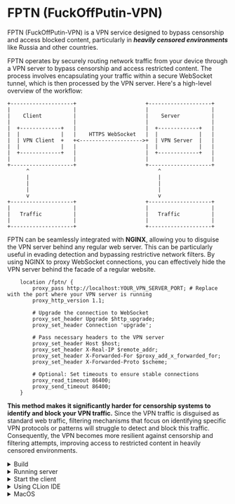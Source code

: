 #  FPTN (FuckOffPutin-VPN)

  
FPTN (FuckOffPutin-VPN) is a VPN service designed to bypass censorship and access blocked content, particularly in ***heavily censored environments*** like Russia and other countries.


FPTN operates by securely routing network traffic from your device through a VPN server to bypass censorship and access restricted content. The process involves encapsulating your traffic within a secure WebSocket tunnel, which is then processed by the VPN server. Here's a high-level overview of the workflow:

```
+--------------------+                      +--------------------+
|                    |                      |                    |
|    Client          |                      |    Server          |
|                    |                      |                    |
|  +-------------+   |                      |  +-------------+   |
|  |             |   |    HTTPS WebSocket   |  |             |   |
|  | VPN Client  +   +<-------------------->+  | VPN Server  |   |
|  |             |   |                      |  |             |   |
|  +-------------+   |                      |  +-------------+   |
|                    |                      |                    |
+--------------------+                      +--------------------+
      ^                                         ^
      |                                         |
      |                                         |
      |                                         |
      v                                         v
+--------------------+                      +--------------------+
|                    |                      |                    |
|   Traffic          |                      |   Traffic          |
|                    |                      |                    |
+--------------------+                      +--------------------+
```

FPTN can be seamlessly integrated with **NGINX**, allowing you to disguise the VPN server behind any regular web server. This can be particularly useful in evading detection and bypassing restrictive network filters. By using NGINX to proxy WebSocket connections, you can effectively hide the VPN server behind the facade of a regular website.


```
    location /fptn/ {
        proxy_pass http://localhost:YOUR_VPN_SERVER_PORT; # Replace with the port where your VPN server is running
        proxy_http_version 1.1;

        # Upgrade the connection to WebSocket
        proxy_set_header Upgrade $http_upgrade;
        proxy_set_header Connection 'upgrade';

        # Pass necessary headers to the VPN server
        proxy_set_header Host $host;
        proxy_set_header X-Real-IP $remote_addr;
        proxy_set_header X-Forwarded-For $proxy_add_x_forwarded_for;
        proxy_set_header X-Forwarded-Proto $scheme;

        # Optional: Set timeouts to ensure stable connections
        proxy_read_timeout 86400;
        proxy_send_timeout 86400;
    }
```


**This method makes it significantly harder for censorship systems to identify and block your VPN traffic.** Since the VPN traffic is disguised as standard web traffic, filtering mechanisms that focus on identifying specific VPN protocols or patterns will struggle to detect and block this traffic. Consequently, the VPN becomes more resilient against censorship and filtering attempts, improving access to restricted content in heavily censored environments.


  
<details>
  <summary>Build</summary>
1. Install Conan (version 2.3.2):

```
pip install conan==2.3.2
sudo apt install gcc g++ cmake
```

  

2. Detect and configure Conan profile:

```
conan profile detect --force
```

  
3. Install dependencies, build and install:

```
git submodule update --init --recursive 
conan install . --output-folder=build --build=missing
conan build . --output-folder=build
conan build . --output-folder=build --setup=True
conan build . --output-folder=cmake-build-debug  -o setup=True
```
</details>


<details>
  <summary>Running server</summary>

1. Generate sertificate

```
mkdir keys
cd keys
openssl genrsa -out server.key 2048
openssl req -new -x509 -key server.key -out server.crt -days 365
openssl rsa -in server.key -pubout -out server.pub
cd ..
```

2. Create users

To add a new user to the VPN server with a specified bandwidth limit, use the following command:
```
sudo fptn-passwd --add-user user10 --bandwidth 30
```
Options:
- `--add-user`: The username for the new user. Example: user10.
- `--bandwidth`: The bandwidth limit for the user in megabits per second (Mbps). Example: 30.

3. Start the Server:
    
To start the server, use:
```
sudo fptn-server --server-crt=keys/server.crt --server-key=keys/server.key --out-network-interface=eth0 --server-pub=keys/server.pub
 ``` 
Options:
- `--server-crt`: Path to the server certificate file. Example: keys/server.crt.
- `--server-key`: Path to the server private key file. Example: keys/server.key.
- `--out-network-interface`: The network interface to use for outbound traffic. Example: eth0.
- `--server-pub`: Path to the server public key file. Example: keys/server.pub.
</details>


<details>
  <summary>Start the client</summary>  

To start the client, use the following command:
```
fptn-client --out-network-interface=en0  --vpn-server-ip="170.64.148.142" --username=user10 --password=user10
```
Options:
-  `--vpn-server-ip`: The IP address of the VPN server you want to connect to. Example: "170.64.148.142".
-  `--out-network-interface`: The network interface to use for outbound traffic. Example: en0 (typically used for Ethernet or Wi-Fi on macOS).
-  `--username`: The username for VPN authentication. Example: user10.
-  `--password`: The password for VPN authentication. Example: user10.

</details>




<details>
  <summary>Using CLion IDE</summary>
  
After opening the project, the "Open Project Wizard" will appear automatically. You need to add the following CMake options:

```
-DCONAN_HOST_PROFILE="auto-cmake;default" -DCMAKE_PROJECT_TOP_LEVEL_INCLUDES=./conan_provider.cmake
```
</details>



<details>
  <summary>MacOS</summary>
  
Solution: https://github.com/ntop/n2n/issues/773

- Download https://github.com/Tunnelblick/Tunnelblick/tree/master/third_party/tap-notarized.kext
- Download https://github.com/Tunnelblick/Tunnelblick/tree/master/third_party/tun-notarized.kext
- Change the name to tap.kext and tap.kext,
- Copy to /Library/Extensions
- add net.tunnelblick.tap.plist and net.tunnelblick.tun.plist to /Library/LaunchDaemons/

``` 
#net.tunnelblick.tap.plist
<?xml version="1.0" encoding="UTF-8"?>
  <!DOCTYPE plist PUBLIC "-//Apple//DTD PLIST 1.0//EN" "http://www.apple.com/DTDs/PropertyList-1.0.dtd">
  <plist version="1.0">
  <dict>
      <key>Label</key>
      <string>net.tunnelblick.tap</string>
      <key>ProgramArguments</key>
      <array>
          <string>/sbin/kextload</string>
          <string>/Library/Extensions/tap.kext</string>
      </array>
      <key>KeepAlive</key>
      <false/>
      <key>RunAtLoad</key>
      <true/>
      <key>UserName</key>
      <string>root</string>
  </dict>
  </plist>
   #net.tunnelblick.tun.plist
  <?xml version="1.0" encoding="UTF-8"?>
  <!DOCTYPE plist PUBLIC "-//Apple//DTD PLIST 1.0//EN" "http://www.apple.com/DTDs/PropertyList-1.0.dtd">
  <plist version="1.0">
  <dict>
      <key>Label</key>
      <string>net.tunnelblick.tun</string>
      <key>ProgramArguments</key>
      <array>
          <string>/sbin/kextload</string>
          <string>/Library/Extensions/tun.kext</string>
      </array>
      <key>KeepAlive</key>
      <false/>
      <key>RunAtLoad</key>
      <true/>
      <key>UserName</key>
      <string>root</string>
  </dict>
</plist>
````

Run sudo kextload /Library/Extensions/tap.kext in the terminal
restart Mac after allowing the security check.


</details>

